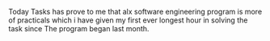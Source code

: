 Today Tasks has prove to me that alx software engineering program is more of practicals which i have given my first ever longest hour in solving the task since The program began last month. 
